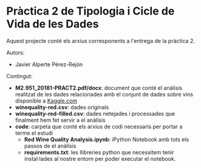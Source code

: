 # Pràctica 2 de Tipologia i Cicle de Vida de les Dades

Aquest projecte conté els arxius corresponents a l'entrega de la pràctica 2.

Autors:

- Javier Alperte Pérez-Rejón

Contingut:

- __M2.951_20181-PRACT2.pdf/docx__: document que conté el anàlisis realitzat de les dades relacionades amb el conjunt de dades sobre vins disponible a [Kaggle.com](https://www.kaggle.com/uciml/red-wine-quality-cortez-et-al-2009/version/2)
- __winequality-red.csv__: dades originals
- __winequality-red-filled.csv__: dades netejades i processades que finalment hem fet servir a el anàlisis
- __code__: carpeta que conté els arxius de codi necessaris per portar a terme el estudi
	- __Red Wine Quality Analysis.ipynb__: iPython Notebook amb tots els passos de el anàlisis
	- __requirements.txt__: les llibreries python que necessitem tenir instal·lades al nostre entorn per poder executar el notebook.

